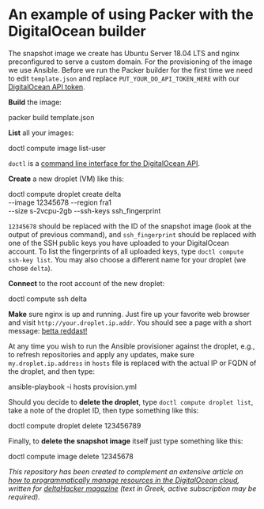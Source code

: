 # An example of using Packer with the DigitalOcean builder

The snapshot image we create has Ubuntu Server 18.04 LTS and nginx preconfigured to serve a custom domain. For the provisioning of the image we use Ansible. Before we run the Packer builder for the first time we need to edit `template.json` and replace `PUT_YOUR_DO_API_TOKEN_HERE` with our [DigitalOcean API token](https://www.digitalocean.com/docs/api).

__Build__ the image:

  packer build template.json

__List__ all your images:

  doctl compute image list-user

`doctl` is a [command line interface for the DigitalOcean API](https://github.com/digitalocean/doctl).

__Create__ a new droplet (VM) like this:

  doctl compute droplet create delta \
  --image 12345678 --region fra1 \
  --size s-2vcpu-2gb --ssh-keys ssh_fingerprint

`12345678` should be replaced with the ID of the snapshot image (look at the output of previous command), and `ssh_fingerprint` should be replaced with one of the SSH public keys you have uploaded to your DigitalOcean account. To list the fingerprints of all uploaded keys, type `doctl compute ssh-key list`. You may also choose a different name for your droplet (we chose `delta`).

__Connect__ to the root account of the new droplet:

  doctl compute ssh delta

__Make__ sure nginx is up and running. Just fire up your favorite web browser and visit `http://your.droplet.ip.addr`. You should see a page with a short message: [þetta reddast!](http://www.bbc.com/travel/story/20180603-the-unexpected-philosophy-icelanders-live-by)

At any time you wish to run the Ansible provisioner against the droplet, e.g., to refresh repositories and apply any updates, make sure `my.droplet.ip.address` in `hosts` file is replaced with the actual IP or FQDN of the droplet, and then type:

  ansible-playbook -i hosts provision.yml

Should you decide to __delete the droplet__, type `doctl compute droplet list`, take a note of the droplet ID, then type something like this:

  doctl compute droplet delete 123456789

Finally, to __delete the snapshot image__ itself just type something like this:

  doctl compute image delete 12345678

_This repository has been created to complement an extensive article on [how to programmatically manage resources in the DigitalOcean cloud](https://deltahacker.gr/?p=18089), written for [deltaHacker magazine](https://deltahacker.gr) (text in Greek, active subscription may be required)._
